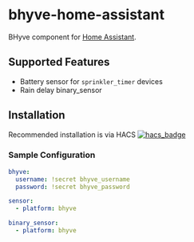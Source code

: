 # bhyve-home-assistant

BHyve component for [Home Assistant](https://www.home-assistant.io/).

## Supported Features
* Battery sensor for `sprinkler_timer` devices
* Rain delay binary_sensor

## Installation

Recommended installation is via HACS
[![hacs_badge](https://img.shields.io/badge/HACS-Default-orange.svg?style=for-the-badge)](https://github.com/custom-components/hacs)

### Sample Configuration

```yaml
bhyve:
  username: !secret bhyve_username
  password: !secret bhyve_password

sensor:
  - platform: bhyve

binary_sensor:
  - platform: bhyve
```

